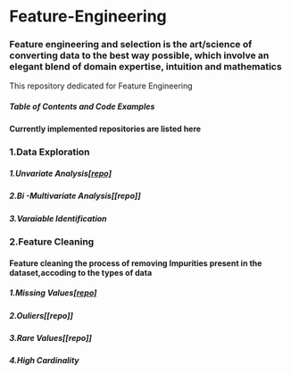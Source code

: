 # Feature-Engineering
### Feature engineering and selection is the art/science of converting data to the best way possible, which involve an elegant blend of domain expertise, intuition and mathematics


This repository dedicated for Feature Engineering
##### Table of Contents and Code Examples
#### Currently implemented repositories are listed here

### 1.Data Exploration
##### 1.Unvariate Analysis[[repo]](https://github.com/SandhiyaKumar-18/Univariate-Analysis-Bar-chart)
##### 2.Bi -Multivariate Analysis[[repo]]
##### 3.Varaiable Identification

### 2.Feature Cleaning
#### Feature cleaning the process of removing Impurities present in the dataset,accoding to the types of data

##### 1.Missing Values[[repo]](https://github.com/SandhiyaKumar-18/Univariate-Analysis-Bar-chart)
##### 2.Ouliers[[repo]]
##### 3.Rare Values[[repo]]
##### 4.High Cardinality
















